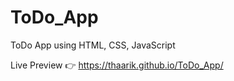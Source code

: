 # ToDo_App


ToDo App using HTML, CSS, JavaScript


Live Preview 👉 https://thaarik.github.io/ToDo_App/
